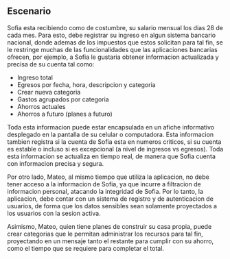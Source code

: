 ## Escenario

Sofia esta recibiendo como de costumbre, su salario mensual los dias 28 de cada mes. Para esto, debe registrar su ingreso en algun sistema bancario nacional, donde ademas de los impuestos que estos solicitan para tal fin, se le restringe muchas de las funcionalidades que las aplicaciones bancarias ofrecen, por ejemplo, a Sofia le gustaria obtener informacion actualizada y precisa de su cuenta tal como:

- Ingreso total
- Egresos por fecha, hora, descripcion y categoria
- Crear nueva categoria
- Gastos agrupados por categoria
- Ahorros actuales
- Ahorros a futuro (planes a futuro)

Toda esta informacion puede estar encapsulada en un afiche informativo desplegado en la pantalla de su celular o computadora. Esta informacion tambien registra si la cuenta de Sofia esta en numeros criticos, si su cuenta es estable o incluso si es excepcional (a nivel de ingresos vs egresos). Toda esta informacion se actualiza en tiempo real, de manera que Sofia cuenta con informacion precisa y segura.

Por otro lado, Mateo, al mismo tiempo que utiliza la aplicacion, no debe tener acceso a la informacion de Sofia, ya que incurre a filtracion de informacion personal, atacando la integridad de Sofia. Por lo tanto, la aplicacion, debe contar con un sistema de registro y de autenticacion de usuarios, de forma que los datos sensibles sean solamente proyectados a los usuarios con la sesion activa. 

Asimismo, Mateo, quien tiene planes de construir su casa propia, puede crear categorias que le permitan administrar los recursos para tal fin, proyectando en un mensaje tanto el restante para cumplir con su ahorro, como el tiempo que se requiere para completar el total.


